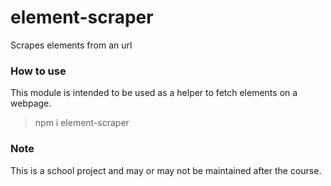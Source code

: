 # element-scraper
Scrapes elements from an url


### How to use

This module is intended to be used as a helper to fetch elements on a webpage.

> npm i element-scraper


### Note

This is a school project and may or may not be maintained after the course.
